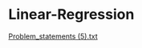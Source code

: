 # Linear-Regression

[Problem_statements (5).txt](https://github.com/kruthikagowdav/Linear-Regression/files/14071348/Problem_statements.5.txt)

